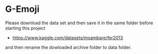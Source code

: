 # G-Emoji

Please download the data set and then save it in the same folder before starting this project

* https://www.kaggle.com/datasets/msambare/fer2013

and then rename the dowloaded archive folder to data folder.
